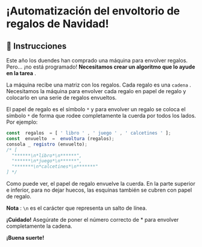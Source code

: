 #  ¡Automatización del envoltorio de regalos de Navidad!

##  🔢 Instrucciones

Este año los duendes han comprado una máquina para envolver regalos. Pero... ¡no está programado! **Necesitamos crear un algoritmo que lo ayude en la tarea** .

La máquina recibe una matriz con los regalos. Cada regalo es una `cadena` . Necesitamos la máquina para envolver cada regalo en papel de regalo y colocarlo en una serie de regalos envueltos.

El papel de regalo es el símbolo `*` y para envolver un regalo se coloca el símbolo `*` de forma que rodee completamente la cuerda por todos los lados. Por ejemplo:

```javascript
const  regalos  = [ ' libro ' , ' juego ' , ' calcetines ' ];
const  envuelto  =  envoltura (regalos);
consola _ registro (envuelto);
/* [
  "******\n*libro*\n******",
  "******\n*juego*\n******",
  "*******\n*calcetines*\n*******"
] */
```

Como puede ver, el papel de regalo envuelve la cuerda. En la parte superior e inferior, para no dejar huecos, las esquinas también se cubren con papel de regalo.

**Nota** : `\n` es el carácter que representa un salto de línea.

**¡Cuidado!** Asegúrate de poner el número correcto de \* para envolver completamente la cadena.

**¡Buena suerte!**
